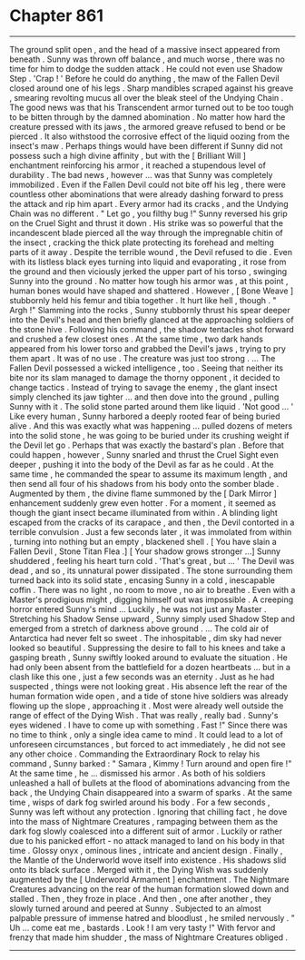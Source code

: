 
# Chapter 861


---

The ground split open , and the head of a massive insect appeared from beneath . Sunny was thrown off balance , and much worse , there was no time for him to dodge the sudden attack . He could not even use Shadow Step .
'Crap ! '
Before he could do anything , the maw of the Fallen Devil closed around one of his legs . Sharp mandibles scraped against his greave , smearing revolting mucus all over the bleak steel of the Undying Chain .
The good news was that his Transcendent armor turned out to be too tough to be bitten through by the damned abomination . No matter how hard the creature pressed with its jaws , the armored greave refused to bend or be pierced . It also withstood the corrosive effect of the liquid oozing from the insect's maw .
Perhaps things would have been different if Sunny did not possess such a high divine affinity , but with the [ Brilliant Will ] enchantment reinforcing his armor , it reached a stupendous level of durability .
The bad news , however ... was that Sunny was completely immobilized . Even if the Fallen Devil could not bite off his leg , there were countless other abominations that were already dashing forward to press the attack and rip him apart . Every armor had its cracks , and the Undying Chain was no different .
" Let go , you filthy bug !"
Sunny reversed his grip on the Cruel Sight and thrust it down . His strike was so powerful that the incandescent blade pierced all the way through the impregnable chitin of the insect , cracking the thick plate protecting its forehead and melting parts of it away .
Despite the terrible wound , the Devil refused to die . Even with its listless black eyes turning into liquid and evaporating , it rose from the ground and then viciously jerked the upper part of his torso , swinging Sunny into the ground .
No matter how tough his armor was , at this point , human bones would have shaped and shattered .
However , [ Bone Weave ] stubbornly held his femur and tibia together .
It hurt like hell , though .
" Argh !"
Slamming into the rocks , Sunny stubbornly thrust his spear deeper into the Devil's head and then briefly glanced at the approaching soldiers of the stone hive . Following his command , the shadow tentacles shot forward and crushed a few closest ones .
At the same time , two dark hands appeared from his lower torso and grabbed the Devil's jaws , trying to pry them apart .
It was of no use . The creature was just too strong .
... The Fallen Devil possessed a wicked intelligence , too .
Seeing that neither its bite nor its slam managed to damage the thorny opponent , it decided to change tactics . Instead of trying to savage the enemy , the glant insect simply clenched its jaw tighter ... and then dove into the ground , pulling Sunny with it .
The solid stone parted around them like liquid .
'Not good ... '
Like every human , Sunny harbored a deeply rooted fear of being buried alive . And this was exactly what was happening ... pulled dozens of meters into the solid stone , he was going to be buried under its crushing weight if the Devil let go .
Perhaps that was exactly the bastard's plan .
Before that could happen , however , Sunny snarled and thrust the Cruel Sight even deeper , pushing it into the body of the Devil as far as he could . At the same time , he commanded the spear to assume its maximum length , and then send all four of his shadows from his body onto the somber blade .
Augmented by them , the divine flame summoned by the [ Dark Mirror ] enhancement suddenly grew even hotter . For a moment , it seemed as though the giant insect became illuminated from within . A blinding light escaped from the cracks of its carapace , and then , the Devil contorted in a terrible convulsion . Just a few seconds later , it was immolated from within , turning into nothing but an empty , blackened shell .
[ You have slain a Fallen Devil , Stone Titan Flea .]
[ Your shadow grows stronger ...]
Sunny shuddered , feeling his heart turn cold .
'That's great , but ... '
The Devil was dead , and so , its unnatural power dissipated . The stone surrounding them turned back into its solid state , encasing Sunny in a cold , inescapable coffin .
There was no light , no room to move , no air to breathe . Even with a Master's prodigious might , digging himself out was impossible . A creeping horror entered Sunny's mind ...
Luckily , he was not just any Master .
Stretching his Shadow Sense upward , Sunny simply used Shadow Step and emerged from a stretch of darkness above ground .
... The cold air of Antarctica had never felt so sweet . The inhospitable , dim sky had never looked so beautiful .
Suppressing the desire to fall to his knees and take a gasping breath , Sunny swiftly looked around to evaluate the situation .
He had only been absent from the battlefield for a dozen heartbeats ... but in a clash like this one , just a few seconds was an eternity .
Just as he had suspected , things were not looking great . His absence left the rear of the human formation wide open , and a tide of stone hive soldiers was already flowing up the slope , approaching it . Most were already well outside the range of effect of the Dying Wish . That was really , really bad .
Sunny's eyes widened .
I have to come up with something . Fast !"
Since there was no time to think , only a single idea came to mind . It could lead to a lot of unforeseen circumstances , but forced to act immediately , he did not see any other choice .
Commanding the Extraordinary Rock to relay his command , Sunny barked :
" Samara , Kimmy ! Turn around and open fire !"
At the same time , he ... dismissed his armor .
As both of his soldiers unleashed a hall of bullets at the flood of abominations advancing from the back , the Undying Chain disappeared into a swarm of sparks . At the same time , wisps of dark fog swirled around his body .
For a few seconds , Sunny was left without any protection .
Ignoring that chilling fact , he dove into the mass of Nightmare Creatures , rampaging between them as the dark fog slowly coalesced into a different suit of armor . Luckily or rather due to his panicked effort - no attack managed to land on his body in that time .
Glossy onyx , ominous lines , intricate and ancient design .
Finally , the Mantle of the Underworld wove itself into existence . His shadows slid onto its black surface .
Merged with it , the Dying Wish was suddenly augmented by the [ Underworld Armament ] enchantment .
The Nightmare Creatures advancing on the rear of the human formation slowed down and stalled . Then , they froze in place .
And then , one after another , they slowly turned around and peered at Sunny .
Subjected to an almost palpable pressure of immense hatred and bloodlust , he smiled nervously .
" Uh ... come eat me , bastards . Look ! I am very tasty !"
With fervor and frenzy that made him shudder , the mass of Nightmare Creatures obliged .

---

